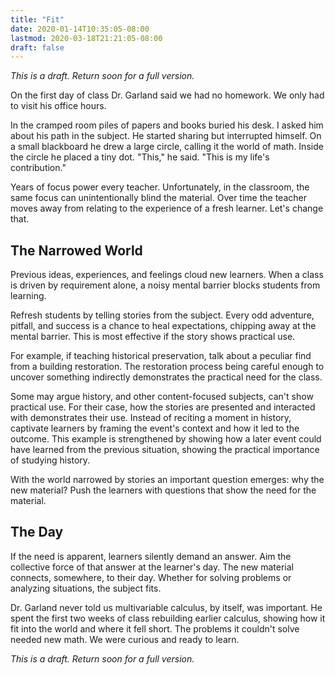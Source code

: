 ```yaml
---
title: "Fit"
date: 2020-01-14T10:35:05-08:00
lastmod: 2020-03-18T21:21:05-08:00
draft: false
---
```


*This is a draft. Return soon for a full version.*

On the first day of class Dr. Garland said we had no homework. We only had to visit his office hours.

In the cramped room piles of papers and books buried his desk. I asked him about his path in the subject. He started sharing but interrupted himself. On a small blackboard he drew a large circle, calling it the world of math. Inside the circle he placed a tiny dot. "This," he said. "This is my life's contribution."

Years of focus power every teacher. Unfortunately, in the classroom, the same focus can unintentionally blind the material. Over time the teacher moves away from relating to the experience of a fresh learner. Let's change that.

## The Narrowed World

Previous ideas, experiences, and feelings cloud new learners. When a class is driven by requirement alone, a noisy mental barrier blocks students from learning. 

Refresh students by telling stories from the subject. Every odd adventure, pitfall, and success is a chance to heal expectations, chipping away at the mental barrier. This is most effective if the story shows practical use.

For example, if teaching historical preservation, talk about a peculiar find from a building restoration. The restoration process being careful enough to uncover something indirectly demonstrates the practical need for the class. 

Some may argue history, and other content-focused subjects, can't show practical use. For their case, how the stories are presented and interacted with demonstrates their use. Instead of reciting a moment in history, captivate learners by framing the event's context and how it led to the outcome. This example is strengthened by showing how a later event could have learned from the previous situation, showing the practical importance of studying history.

With the world narrowed by stories an important question emerges: why the new material? Push the learners with questions that show the need for the material. 

## The Day
If the need is apparent, learners silently demand an answer. Aim the collective force of that answer at the learner's day. The new material connects, somewhere, to their day. Whether for solving problems or analyzing situations, the subject fits. 

Dr. Garland never told us multivariable calculus, by itself, was important. He spent the first two weeks of class rebuilding earlier calculus, showing how it fit into the world and where it fell short. The problems it couldn't solve needed new math. We were curious and ready to learn.

*This is a draft. Return soon for a full version.*
